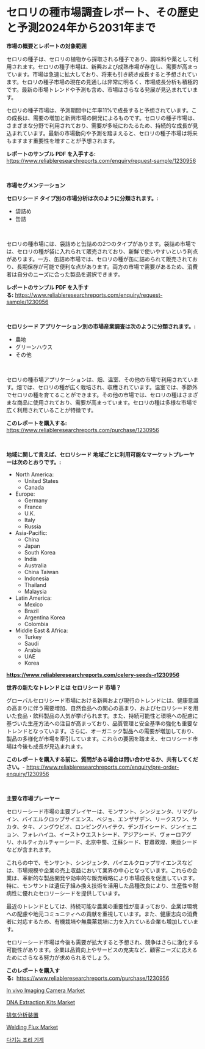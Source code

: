 <p><h1>セロリの種市場調査レポート、その歴史と予測2024年から2031年まで</h1></p><p><strong>市場の概要とレポートの対象範囲</strong></p>
<p><p>セロリの種子は、セロリの植物から採取される種子であり、調味料や薬として利用されます。セロリの種子市場は、新興および成熟市場が存在し、需要が高まっています。市場は急速に拡大しており、将来も引き続き成長すると予想されています。セロリの種子市場の現在の見通しは非常に明るく、市場成長分析も積極的です。最新の市場トレンドや予測も含め、市場はさらなる発展が見込まれています。</p><p>セロリの種子市場は、予測期間中に年率11%で成長すると予想されています。この成長は、需要の増加と新興市場の開発によるものです。セロリの種子市場は、さまざまな分野で利用されており、需要が多岐にわたるため、持続的な成長が見込まれています。最新の市場動向や予測を踏まえると、セロリの種子市場は将来もますます重要性を増すことが予想されます。</p></p>
<p><strong>レポートのサンプル PDF を入手する:</strong> <a href="https://www.reliableresearchreports.com/enquiry/request-sample/1230956">https://www.reliableresearchreports.com/enquiry/request-sample/1230956</a></p>
<p>&nbsp;</p>
<p><strong>市場セグメンテーション</strong></p>
<p><strong>セロリシード タイプ別の市場分析は次のように分類されます。:</strong></p>
<p><ul><li>袋詰め</li><li>缶詰</li></ul></p>
<p>&nbsp;</p>
<p><p>セロリの種市場には、袋詰めと缶詰めの2つのタイプがあります。袋詰め市場では、セロリの種が袋に入れられて販売されており、新鮮で使いやすいという利点があります。一方、缶詰め市場では、セロリの種が缶に詰められて販売されており、長期保存が可能で便利な点があります。両方の市場で需要があるため、消費者は自分のニーズに合った製品を選択できます。</p></p>
<p><strong>レポートのサンプル PDF を入手する:</strong>&nbsp;<a href="https://www.reliableresearchreports.com/enquiry/request-sample/1230956">https://www.reliableresearchreports.com/enquiry/request-sample/1230956</a></p>
<p>&nbsp;</p>
<p><strong> セロリシード アプリケーション別の市場産業調査は次のように分類されます。:</strong></p>
<p><ul><li>農地</li><li>グリーンハウス</li><li>その他</li></ul></p>
<p>&nbsp;</p>
<p><p>セロリの種市場アプリケーションは、畑、温室、その他の市場で利用されています。畑では、セロリの種が広く栽培され、収穫されています。温室では、季節外でセロリの種を育てることができます。その他の市場では、セロリの種はさまざまな商品に使用されており、需要が高まっています。セロリの種は多様な市場で広く利用されていることが特徴です。</p></p>
<p><strong>このレポートを購入する:</strong>&nbsp; <a href="https://www.reliableresearchreports.com/purchase/1230956">https://www.reliableresearchreports.com/purchase/1230956</a></p>
<p>&nbsp;</p>
<p><strong>地域に関して言えば、セロリシード 地域ごとに利用可能なマーケットプレーヤーは次のとおりです。:</strong></p>
<p><ul>
    <li>
        North America:
        <ul>
            <li>United States</li>
            <li>Canada</li>
        </ul>
    </li>
    <li>
        Europe:
        <ul>
            <li>Germany</li>
            <li>France</li>
            <li>U.K.</li>
            <li>Italy</li>
            <li>Russia</li>
        </ul>
    </li>
    <li>
        Asia-Pacific:
        <ul>
            <li>China</li>
            <li>Japan</li>
            <li>South Korea</li>
            <li>India</li>
            <li>Australia</li>
            <li>China Taiwan</li>
            <li>Indonesia</li>
            <li>Thailand</li>
            <li>Malaysia</li>
        </ul>
    </li>
    <li>
        Latin America:
        <ul>
            <li>Mexico</li>
            <li>Brazil</li>
            <li>Argentina Korea</li>
            <li>Colombia</li>
        </ul>
    </li>
    <li>
        Middle East & Africa:
        <ul>
            <li>Turkey</li>
            <li>Saudi</li>
            <li>Arabia</li>
            <li>UAE</li>
            <li>Korea</li>
        </ul>
    </li>
    </ul></p>
<p><strong><a href="https://www.reliableresearchreports.com/celery-seeds-r1230956">https://www.reliableresearchreports.com/celery-seeds-r1230956</a></strong>&nbsp;</p>
<p><strong>世界の新たなトレンドとは セロリシード 市場？</strong></p>
<p><p>グローバルセロリシード市場における新興および現行のトレンドには、健康意識の高まりに伴う需要増加、自然食品への関心の高まり、およびセロリシードを用いた食品・飲料製品の人気が挙げられます。また、持続可能性と環境への配慮に基づいた生産方法への注目が高まっており、品質管理と安全基準の強化も重要なトレンドとなっています。さらに、オーガニック製品への需要が増加しており、製品の多様化が市場を牽引しています。これらの要因を踏まえ、セロリシード市場は今後も成長が見込まれます。</p></p>
<p><strong>このレポートを購入する前に、質問がある場合は問い合わせるか、共有してください。</strong>- <a href="https://www.reliableresearchreports.com/enquiry/pre-order-enquiry/1230956">https://www.reliableresearchreports.com/enquiry/pre-order-enquiry/1230956</a></p>
<p>&nbsp;</p>
<p><strong>主要な市場プレーヤー</strong></p>
<p><p>セロリーシード市場の主要プレイヤーは、モンサント、シンジェンタ、リマグレイン、バイエルクロップサイエンス、ベジョ、エンザザデン、リークスワン、サカタ、タキ、ノングウビオ、ロンピングハイテク、デンガイシード、ジンイェニョン、フォレハイユ、イーストウエストシード、アジアシード、ヴォーロアグリ、ホルティカルチャーシード、北京中蜀、江蘇シード、甘肅敦煌、東亜シードなどが含まれます。</p><p>これらの中で、モンサント、シンジェンタ、バイエルクロップサイエンスなどは、市場規模や企業の売上収益において業界の中心となっています。これらの企業は、革新的な製品開発や効率的な販売戦略により市場成長を促進しています。特に、モンサントは遺伝子組み換え技術を活用した品種改良により、生産性や耐病性に優れたセロリーシードを提供しています。</p><p>最近のトレンドとしては、持続可能な農業の重要性が高まっており、企業は環境への配慮や地元コミュニティへの貢献を重視しています。また、健康志向の消費者に対応するため、有機栽培や無農薬栽培に力を入れている企業も増加しています。</p><p>セロリーシード市場は今後も需要が拡大すると予想され、競争はさらに激化する可能性があります。企業は品質向上やサービスの充実など、顧客ニーズに応えるためにさらなる努力が求められるでしょう。</p></p>
<p><strong>このレポートを購入する:</strong>&nbsp;&nbsp;<a href="https://www.reliableresearchreports.com/purchase/1230956">https://www.reliableresearchreports.com/purchase/1230956</a></p>
<p><p><a href="https://github.com/angelajermaine/Market-Research-Report-List-2/blob/main/in-vivo-imaging-camera-market.md">In vivo Imaging Camera Market</a></p><p><a href="https://github.com/provorikovar/Market-Research-Report-List-4/blob/main/dna-extraction-kits-market.md">DNA Extraction Kits Market</a></p><p><a href="https://github.com/cbigkbh02719/Market-Research-Report-List-1/blob/main/500581224226.md">排気分析装置</a></p><p><a href="https://issuu.com/reportprime-2/docs/welding-flux-market-size-2030.pptx">Welding Flux Market</a></p><p><a href="https://github.com/Penelolack456456/Market-Research-Report-List-1/blob/main/724216522159.md">다기능 조리 기계</a></p></p>